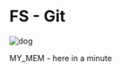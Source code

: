 # FS - Git

![dog](https://img-ovh-cloud.zszywka.pl/0/0434/0623-obrazek-do-wydrukowania-i-umieszcze.jpg)

MY_MEM - here in a minute
